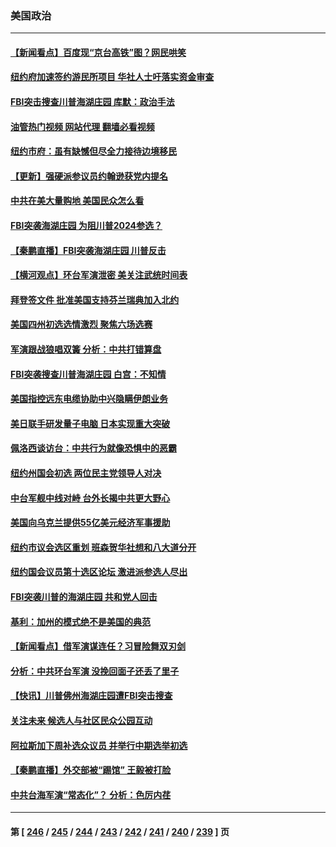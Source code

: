 ### 美国政治
---
#### [【新闻看点】百度现“京台高铁”图？网民哄笑](../../pages/ncid1078159/n13799099.md?08101645) 
#### [纽约府加速签约游民所项目 华社人士吁落实资金审查](../../pages/ncid1078159/n13799279.md?08101645) 
#### [FBI突击搜查川普海湖庄园 库默：政治手法](../../pages/ncid1078159/n13799285.md?08101645) 
#### [油管热门视频 网站代理 翻墙必看视频](http://209.222.30.114:81/youtube.html?08101645)
#### [纽约市府：虽有缺憾但尽全力接待边境移民](../../pages/ncid1078159/n13799277.md?08101645) 
#### [【更新】强硬派参议员约翰逊获党内提名](../../pages/ncid1078159/n13799017.md?08101645) 
#### [中共在美大量购地 美国民众怎么看](../../pages/ncid1078159/n13799203.md?08101645) 
#### [FBI突袭海湖庄园 为阻川普2024参选？](../../pages/ncid1078159/n13798986.md?08101645) 
#### [【秦鹏直播】FBI突袭海湖庄园 川普反击](../../pages/ncid1078159/n13799038.md?08101645) 
#### [【横河观点】环台军演泄密 美关注武统时间表](../../pages/ncid1078159/n13799105.md?08101645) 
#### [拜登签文件 批准美国支持芬兰瑞典加入北约](../../pages/ncid1078159/n13799045.md?08101645) 
#### [美国四州初选选情激烈 聚焦六场选赛](../../pages/ncid1078159/n13798933.md?08101645) 
#### [军演跟战狼唱双簧 分析：中共打错算盘](../../pages/ncid1078159/n13799011.md?08101645) 
#### [FBI突袭搜查川普海湖庄园 白宫：不知情](../../pages/ncid1078159/n13798950.md?08101645) 
#### [美国指控远东电缆协助中兴隐瞒伊朗业务](../../pages/ncid1078159/n13798971.md?08101645) 
#### [美日联手研发量子电脑 日本实现重大突破](../../pages/ncid1078159/n13798979.md?08101645) 
#### [佩洛西谈访台：中共行为就像恐惧中的恶霸](../../pages/ncid1078159/n13798920.md?08101645) 
#### [纽约州国会初选 两位民主党领导人对决](../../pages/ncid1078159/n13798508.md?08101645) 
#### [中台军舰中线对峙 台外长揭中共更大野心](../../pages/ncid1078159/n13798740.md?08101645) 
#### [美国向乌克兰提供55亿美元经济军事援助](../../pages/ncid1078159/n13798555.md?08101645) 
#### [纽约市议会选区重划 班森贺华社想和八大道分开](../../pages/ncid1078159/n13798562.md?08101645) 
#### [纽约国会议员第十选区论坛 激进派参选人尽出](../../pages/ncid1078159/n13798566.md?08101645) 
#### [FBI突袭川普的海湖庄园 共和党人回击](../../pages/ncid1078159/n13798479.md?08101645) 
#### [基利：加州的模式绝不是美国的典范](../../pages/ncid1078159/n13798498.md?08101645) 
#### [【新闻看点】借军演谋连任？习冒险舞双刃剑](../../pages/ncid1078159/n13798415.md?08101645) 
#### [分析：中共环台军演 没挽回面子还丢了里子](../../pages/ncid1078159/n13798433.md?08101645) 
#### [【快讯】川普佛州海湖庄园遭FBI突击搜查](../../pages/ncid1078159/n13798436.md?08101645) 
#### [关注未来 候选人与社区民众公园互动](../../pages/ncid1078159/n13798435.md?08101645) 
#### [阿拉斯加下周补选众议员 并举行中期选举初选](../../pages/ncid1078159/n13798363.md?08101645) 
#### [【秦鹏直播】外交部被“踢馆” 王毅被打脸](../../pages/ncid1078159/n13798303.md?08101645) 
#### [中共台海军演“常态化”？ 分析：色厉内荏](../../pages/ncid1078159/n13798313.md?08101645) 

---
#### 第 [ [246](./246.md?08101645) / [245](./245.md?08101645) / [244](./244.md?08101645) / [243](./243.md?08101645) / [242](./242.md?08101645) / [241](./241.md?08101645) / [240](./240.md?08101645) / [239](./239.md?08101645) ] 页
